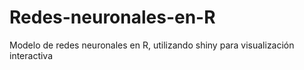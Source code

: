 # Redes-neuronales-en-R
Modelo de redes neuronales en R, utilizando shiny para visualización interactiva
